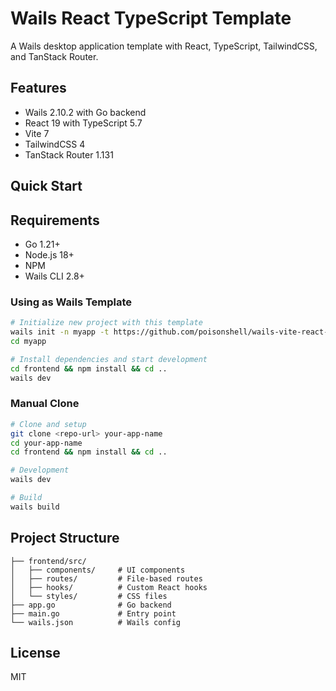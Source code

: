# Wails React TypeScript Template

A Wails desktop application template with React, TypeScript, TailwindCSS, and TanStack Router.

## Features

- Wails 2.10.2 with Go backend
- React 19 with TypeScript 5.7
- Vite 7
- TailwindCSS 4 
- TanStack Router 1.131 


## Quick Start

## Requirements

- Go 1.21+
- Node.js 18+
- NPM
- Wails CLI 2.8+


### Using as Wails Template
```bash
# Initialize new project with this template
wails init -n myapp -t https://github.com/poisonshell/wails-vite-react-ts
cd myapp

# Install dependencies and start development
cd frontend && npm install && cd ..
wails dev
```

### Manual Clone
```bash
# Clone and setup
git clone <repo-url> your-app-name
cd your-app-name
cd frontend && npm install && cd ..

# Development
wails dev

# Build
wails build
```

## Project Structure

```
├── frontend/src/
│   ├── components/     # UI components
│   ├── routes/         # File-based routes
│   ├── hooks/          # Custom React hooks
│   └── styles/         # CSS files
├── app.go              # Go backend
├── main.go             # Entry point
└── wails.json          # Wails config
```

## License

MIT
